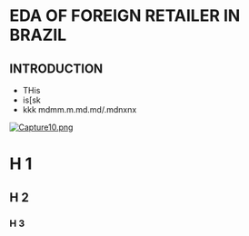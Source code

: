 # EDA OF FOREIGN RETAILER IN BRAZIL

## INTRODUCTION
* THis
* is[sk
* kkk
mdmm.m.md.md/.mdnxnx

[![Capture10.png](https://i.postimg.cc/BQrVXW32/Capture10.png)](https://postimg.cc/QHqbyyHM)



# H 1
## H 2
### H 3
